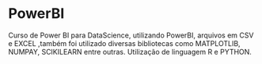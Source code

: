 # PowerBI
Curso de Power BI para DataScience, utilizando PowerBI, arquivos em CSV e EXCEL ,também foi utilizado diversas bibliotecas como MATPLOTLIB, NUMPAY, SCIKILEARN entre outras. Utilização de linguagem R e PYTHON.
